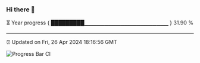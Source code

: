 ### Hi there 👋

⏳ Year progress { █████████▁▁▁▁▁▁▁▁▁▁▁▁▁▁▁▁▁▁▁▁▁ } 31.90 %

---

⏰ Updated on Fri, 26 Apr 2024 18:16:56 GMT

![Progress Bar CI](https://github.com/liununu/liununu/workflows/Progress%20Bar%20CI/badge.svg)
